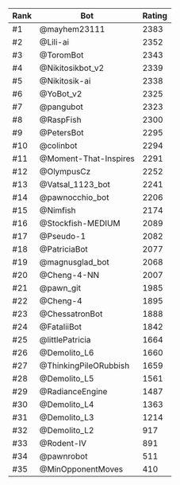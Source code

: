 Rank|Bot|Rating
---|---|---
#1|@mayhem23111|2383
#2|@Lili-ai|2352
#3|@ToromBot|2343
#4|@Nikitosikbot_v2|2339
#5|@Nikitosik-ai|2338
#6|@YoBot_v2|2325
#7|@pangubot|2323
#8|@RaspFish|2300
#9|@PetersBot|2295
#10|@colinbot|2294
#11|@Moment-That-Inspires|2291
#12|@OlympusCz|2252
#13|@Vatsal_1123_bot|2241
#14|@pawnocchio_bot|2206
#15|@Nimfish|2174
#16|@Stockfish-MEDIUM|2089
#17|@Pseudo-1|2082
#18|@PatriciaBot|2077
#19|@magnusglad_bot|2068
#20|@Cheng-4-NN|2007
#21|@pawn_git|1985
#22|@Cheng-4|1895
#23|@ChessatronBot|1888
#24|@FataliiBot|1842
#25|@littlePatricia|1664
#26|@Demolito_L6|1660
#27|@ThinkingPileORubbish|1659
#28|@Demolito_L5|1561
#29|@RadianceEngine|1487
#30|@Demolito_L4|1363
#31|@Demolito_L3|1214
#32|@Demolito_L2|917
#33|@Rodent-IV|891
#34|@pawnrobot|511
#35|@MinOpponentMoves|410
